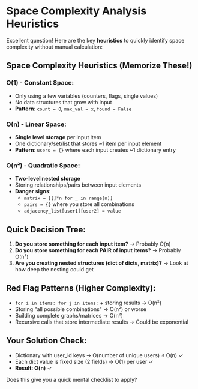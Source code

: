 # Space Complexity Analysis Heuristics

Excellent question! Here are the key **heuristics** to quickly identify space complexity without manual calculation:

## **Space Complexity Heuristics (Memorize These!)**

### **O(1) - Constant Space:**
- Only using a few variables (counters, flags, single values)
- No data structures that grow with input
- **Pattern**: `count = 0`, `max_val = x`, `found = False`

### **O(n) - Linear Space:**
- **Single level storage** per input item
- One dictionary/set/list that stores ~1 item per input element
- **Pattern**: `users = {}` where each input creates ~1 dictionary entry

### **O(n²) - Quadratic Space:**
- **Two-level nested storage**
- Storing relationships/pairs between input elements
- **Danger signs**:
   - `matrix = [[]*n for _ in range(n)]`
   - `pairs = {}` where you store all combinations
   - `adjacency_list[user1][user2] = value`

## **Quick Decision Tree:**
1. **Do you store something for each input item?** → Probably O(n)
2. **Do you store something for each PAIR of input items?** → Probably O(n²)
3. **Are you creating nested structures (dict of dicts, matrix)?** → Look at how deep the nesting could get

## **Red Flag Patterns (Higher Complexity):**
- `for i in items: for j in items:` + storing results → O(n²)
- Storing "all possible combinations" → O(n²) or worse
- Building complete graphs/matrices → O(n²)
- Recursive calls that store intermediate results → Could be exponential

## **Your Solution Check:**
- Dictionary with user_id keys → O(number of unique users) ≤ O(n) ✓
- Each dict value is fixed size (2 fields) → O(1) per user ✓
- **Result: O(n)** ✓

Does this give you a quick mental checklist to apply?